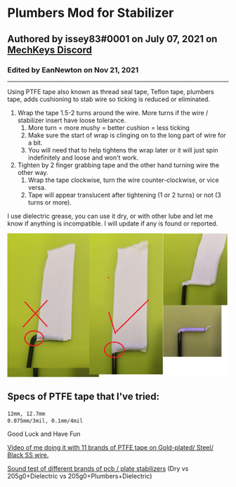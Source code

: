 # Plumbers Mod for Stabilizer

## Authored by issey83#0001 on July 07, 2021 on [MechKeys Discord](https://discord.gg/mechkeys)

### Edited by EanNewton on Nov 21, 2021

---

Using PTFE tape also known as thread seal tape, Teflon tape, plumbers tape, adds cushioning to stab wire so ticking is reduced or eliminated.

1. Wrap the tape 1.5-2 turns around the wire. More turns if the wire / stabilizer insert have loose tolerance.
   1. More turn = more mushy = better cushion = less ticking
   2. Make sure the start of wrap is clinging on to the long part of wire for a bit.
   3. You will need that to help tightens the wrap later or it will just spin indefinitely and loose and won't work.
2. Tighten by 2 finger grabbing tape and the other hand turning wire the other way. 
      1. Wrap the tape clockwise, turn the wire counter-clockwise, or vice versa.
      2. Tape will appear translucent after tightening (1 or 2 turns) or not (3 turns or more).


I use dielectric grease, you can use it dry, or with other lube and let me know if anything is incompatible. I will update if any is found or reported.

![plumbers mod](https://github.com/EanNewton/Awesome-Keebs/blob/main/images/plumbers_mod.png)

## Specs of PTFE tape that I've tried:

```
12mm, 12.7mm
0.075mm/3mil, 0.1mm/4mil
```

Good Luck and Have Fun

[Video of me doing it with 11 brands of PTFE tape on Gold-plated/ Steel/ Black SS wire.](https://youtu.be/mjduXOxcZFk)

[Sound test of different brands of pcb / plate stabilizers](https://youtu.be/L9NZv9JrxHY) (Dry vs 205g0+Dielectric vs 205g0+Plumbers+Dielectric)
